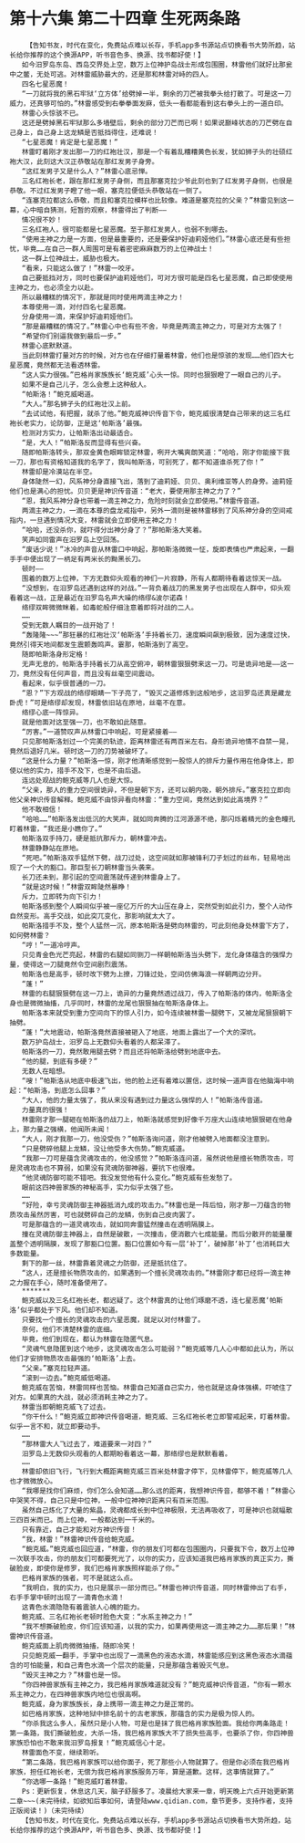 # 第十六集 第二十四章 生死两条路
        【告知书友，时代在变化，免费站点难以长存，手机app多书源站点切换看书大势所趋，站长给你推荐的这个换源APP，听书音色多、换源、找书都好使！】
       如今汨罗岛东岛、西岛交界处上空，数万上位神护岛战士形成包围圈，林雷他们就好比那瓮中之鳖，无处可逃。对林雷威胁最大的，还是那和林雷对峙的四人。
       四名七星恶魔！
       “一刀就将我的黑石牢狱‘立方体’给劈掉一半，剩余的刀芒被我拳头给打散了。可是这一刀威力，还真够可怕的。”林雷感受到右拳拳面发麻，低头一看都能看到这右拳头上的一道白印。
       林雷心头惊骇不已。
       这还是劈掉黑石牢狱那么多墙壁后，剩余的部分刀芒而已啊！如果说巅峰状态的刀芒劈在自己身上，自己身上这龙鳞是否抵挡得住，还难说！
       “七星恶魔！肯定是七星恶魔！”
       林雷盯着刚才发出那一刀的红袍壮汉，那是一个有着乱糟糟黄色长发，犹如狮子头的壮硕红袍大汉，此刻这大汉正恭敬站在那红发男子身旁。
       “这红发男子又是什么人？”林雷心底忌惮。
       三名红袍长老，跟在那红发男子身侧，而且那塞克拉少爷此刻也到了红发男子身侧，也很是恭敬。不过红发男子瞪了他一眼，塞克拉便低头恭敬站在一侧了。
       “连塞克拉都这么恭敬，而且和塞克拉模样也比较像。难道是塞克拉的父亲？”林雷见到这一幕，心中暗自猜测，短暂的观察，林雷得出了判断——
       情况很不妙！
       三名红袍人，很可能都是七星恶魔。至于那红发男人，也弱不到哪去。
       “使用主神之力是一方面，但是最重要的，还是要保护好迪莉娅他们。”林雷心底还是有些担忧，毕竟……在自己一群人周围可是有着密密麻麻数万的上位神战士！
       这一群上位神战士，威胁也极大。
       “看来，只能这么做了！”林雷一咬牙。
       自己要抵挡对方，同时也要保护迪莉娅他们，可对方很可能是四名七星恶魔，自己即使使用主神之力，也必须全力以赴。
       所以最糟糕的情况下，那就是同时使用两滴主神之力！
       本尊使用一滴，对付四名七星恶魔。
       分身使用一滴，来保护好迪莉娅他们。
       “那是最糟糕的情况了。”林雷心中也有些不舍，毕竟是两滴主神之力，可是对方太强了！
       “希望你们别逼我做到最后一步。”
       林雷心底默默道。
       当此刻林雷打量对方的时候，对方也在仔细打量着林雷，他们也是惊骇的发现……他们四大七星恶魔，竟然都无法看透林雷。
       “这人实力很强。”巴格肖家族族长‘鲍克威’心头一惊。同时也狠狠瞪了一眼自己的儿子。
       如果不是自己儿子，怎么会惹上这种敌人。
       “帕斯洛！”鲍克威喝道。
       “大人。”那名狮子头的红袍壮汉上前。
       “去试试他，有把握，就杀了他。”鲍克威神识传音下令，鲍克威很清楚自己带来的这三名红袍长老实力，论防御，正是这‘帕斯洛’最强。
       检测对方实力，让帕斯洛出动最适合。
       “是，大人！”帕斯洛反而显得有些兴奋。
       随即帕斯洛转头，那双金黄色眼眸锁定林雷，咧开大嘴爽朗笑道：“哈哈，刚才你能接下我一刀，那也有资格知道我的名字了，我叫帕斯洛，可别死了，都不知道谁杀死了你！”
       林雷却是冷漠站在半空。
       身体陡然一幻，风系神分身直接飞出，落到了迪莉娅、贝贝、奥利维亚等人的身旁。迪莉娅他们也是满心的担忧。贝贝更是神识传音道：“老大，要使用那主神之力了？”
       “恩，我风系神分身也带着一滴主神之力，危险时刻就会立即使用。”林雷传音道。
       两滴主神之力，一滴在本尊的盘龙戒指中，另外一滴则是被林雷移到了风系神分身的空间戒指内，一旦遇到情况大变，林雷就会立即使用主神之力！
       “哈哈，还没杀你，就吓得分出神分身了？”那帕斯洛大笑着。
       笑声如同雷声在汨罗岛上空回荡。
       “废话少说！”冰冷的声音从林雷口中响起，那帕斯洛微微一怔，旋即表情也严肃起来，一翻手手中便出现了一柄足有两米长的黝黑长刀。
       顿时——
       围着的数万上位神，下方无数仰头观看的神们一片寂静，所有人都期待看着这惊天一战。
       “没想到，在汨罗岛还遇到这样的对战。”一背负着战刀的黑发男子也出现在人群中，仰头观看着这一战，正是最近在汨罗岛名声大噪的络缪&波尔诺森！
       络缪双眸微微眯着，如毒蛇般仔细注意着即将对战的二人。
       ……
       受到无数人瞩目的一战开始了！
       “轰隆隆~~~”那狂暴的红袍壮汉‘帕斯洛’手持着长刀，速度瞬间飙到极致，因为速度过快，竟然引得天地间都发生震颤轰鸣声。霎那，帕斯洛到了高空。
       随即帕斯洛身形定格！
       无声无息的，帕斯洛手持着长刀从高空俯冲，朝林雷狠狠劈来这一刀。可是诡异地是——这一刀，竟然没有任何声音，而且没有丝毫空间震动。
       看起来，似乎很普通的一刀。
       “恩？”下方观战的络缪眼睛一下子亮了，“毁灭之道修炼到这般地步，这汨罗岛还真是藏龙卧虎！”可是络缪却发现，林雷依旧站在原地，丝毫不在意。
       络缪心底一阵惊异。
       就是他面对这至强一刀，也不敢如此随意。
       “厉害。”一道赞叹声从林雷口中响起，可是紧接着——
       只见那帕斯洛划过一个完美的轨迹，距离林雷还有两百米左右。身形诡异地情不自禁一晃，竟然后退好几米。顿时这一刀的刀势被破坏了。
       “这是什么力量？”帕斯洛一惊，刚才他清晰感觉到一股惊人的排斥力量作用在他身体上，即使以他的实力，措手不及下，也是不由后退。
       连远处观战的鲍克威等几人也是大惊。
       “父亲，那人的重力空间很诡异，不但是朝下方，还可以朝内吸，朝外排斥。”塞克拉立即向他父亲神识传音解释。鲍克威不由惊异看向林雷：“重力空间，竟然达到如此高境界？”
       他不敢相信！
       “哈哈……”帕斯洛发出低沉的大笑声，就如同奔腾的江河源源不绝，那闪烁着精光的金色瞳孔盯着林雷，“我还是小瞧你了。”
       帕斯洛双手持刀，硬是抵抗那斥力，朝林雷冲去。
       林雷静静站在原地。
       “死吧。”帕斯洛双手猛然下劈，战刀过处，这空间就如那被锋利刀子划过的丝布，轻易地出现了一个大的豁口。那巨型长刀朝林雷当头袭来。
       长刀还未到，那引起的空间震荡就传递到林雷身上了。
       “就是这时候！”林雷双眸陡然暴睁！
       斥力，立即转为向下引力！
       帕斯洛感到整个人瞬间似乎被一座亿万斤的大山压在身上，突然受到如此引力，整个人动作自然变形。高手交战，如此突兀变化，那影响就太大了。
       帕斯洛措手不及，整个人猛然一沉，原本帕斯洛是劈向林雷的，可此刻他身处林雷下方了，如何劈林雷？
       “哼！”一道冷哼声。
       只见青金色光芒亮起，林雷的右腿如同铡刀一样朝帕斯洛当头劈下，龙化身体蕴含的强悍力量，使得这一刀腿竟然令空间剧烈震荡。
       帕斯洛也是高手，顿时改下劈为上撩，刀锋过处，空间仿佛海浪一样朝两边分开。
       “蓬！”
       林雷的右腿狠狠劈在这一刀上，诡异的力量竟然透过战刀，传入了帕斯洛的体内，帕斯洛全身也是微微抽搐，几乎同时，林雷的龙尾也狠狠抽在帕斯洛身体上。
       帕斯洛本来就受到重力空间向下的惊人引力，如今连续被林雷一腿劈下，又被龙尾狠狠朝下抽劈。
       “蓬！”大地震动，帕斯洛竟然直接被砸入了地底，地面上露出了一个大的深坑。
       数万护岛战士，汨罗岛上无数仰头看着的人都呆滞了。
       帕斯洛的一刀，竟然敢用腿去劈？而且还将帕斯洛给劈到地底中去。
       “他的腿，到底有多硬？”
       无数人在暗想。
       “嗖！”帕斯洛从地底中极速飞出，他的脸上还有着难以置信，这时候一道声音在他脑海中响起：“帕斯洛，到底怎么回事？”
       “大人，他的力量太强了，我从来没有遇到过力量这么强悍的人！”帕斯洛传音道。
       力量真的很强！
       林雷刚才那一腿砸在帕斯洛的战刀上，帕斯洛就感觉到好像千万座大山连续地狠狠砸在他身上，那力量之强横，他闻所未闻！
       “大人，刚才我那一刀，他没受伤？”帕斯洛询问道，刚才他被劈入地面都没注意到。
       “只是劈碎他腿上龙鳞，没让他受多大伤势。”鲍克威道。
       “我那一刀可是蕴含灵魂攻击的，他没感觉？”帕斯洛连问道，虽然说他是擅长物质攻击，可是灵魂攻击也不算弱，如果没有灵魂防御神器，要抗下也很难。
       “他灵魂防御可能不错吧。我没发觉他有什么变化。”鲍克威有些发愁了。
       眼前这四神兽家族的神秘高手，实力似乎太强了些。
       ……
       “好险，幸亏灵魂防御主神器抵消九成的攻击力。”林雷也是一阵后怕，刚才那一刀蕴含的物质攻击虽然厉害，可也就劈碎自己的龙鳞，伤到自己皮肉罢了。
       可是那蕴含的一道灵魂攻击，就如同奔雷猛然撞击在透明隔膜上。
       撞在灵魂防御主神器上，自然是破散，一次撞击，便消散六七成能量。而后分散开的能量覆盖整个透明隔膜，发现了那豁口位置。豁口位置如今有一层‘补丁’，破掉那‘补丁’也消耗巨大多数能量。
       剩下的那一丝，林雷靠着灵魂之力防御，还是抵抗住了。
       “这人，还是擅长物质攻击的，如果遇到一个擅长灵魂攻击的。”林雷刚才都已经将一滴主神之力握在手心，随时准备使用了。
       *******
       鲍克威以及三名红袍长老，都迟疑了。这个林雷真的让他们琢磨不透，连七星恶魔‘帕斯洛’似乎都处于下风。他们却不知道。
       只要找一个擅长的灵魂攻击的六星恶魔，就足以对付林雷了。
       奈何，他们不清楚林雷的底细。
       毕竟，他们到现在，都认为林雷在隐匿气息。
       “灵魂气息隐匿到这个地步，这灵魂攻击怎么可能弱？”鲍克威等几人心中都如此认为，所以他们才安排物质攻击最强的‘帕斯洛’上去。
       “父亲。”塞克拉轻声道。
       “滚到一边去。”鲍克威低喝道。
       鲍克威在苦恼，林雷同样也苦恼。林雷自己知道自己实力，他也就是这身体强横，吓唬住了对方。如果真的大战，就必须消耗主神之力了。
       林雷当即朝鲍克威飞了过去。
       “你干什么！”鲍克威立即神识传音喝道，鲍克威、三名红袍长老立即警戒起来，盯着林雷。似乎一言不和，就立即要动手。
       ……
       “那林雷大人飞过去了，难道要来一对四？”
       汨罗岛上无数仰头观看的人都期盼看着这一幕，那络缪也是默默看着。
       ……
       林雷却依旧飞行，飞行到大概距离鲍克威三百米处林雷才停下，见林雷停下，鲍克威等几人也才微微放心。
       “我哪是找你们麻烦，你们怎么会知道……那么远的距离，我想神识传音，都够不着！”林雷心中哭笑不得，自己只是中位神，一般中位神神识距离只有百米范围。
       虽然自己炼化了大量的紫晶，灵魂都成长到中位神极限，无法再吸收了，可是神识也就幅散三四百米而已。而上位神，一般都达到一千米的。
       只有靠近，自己才能和对方神识传音！
       “我，林雷！”林雷神识传音给鲍克威。
       “鲍克威。”鲍克威也回应道，“林雷，你的朋友们可都在包围圈内，只要我下令，数万上位神一次联手攻击，你的朋友们可都要死光了，以你的实力，应该知道我巴格肖家族的真正实力，撕破脸皮，即使你是修罗，我们巴格肖家族照样能杀了你。”
       巴格肖家族的强者，可不是就这么点。
       “我明白，我的实力，也只是展示一部分而已。”林雷也神识传音道，同时林雷伸出了右手，右手手掌中顿时出现了一滴青色水滴！
       这青色水滴隐隐有着震骇人心魄的能力。
       鲍克威、三名红袍长老顿时脸色大变：“水系主神之力！”
       “我不想撕破脸皮，你们应该知道，以我的实力，如果再使用这一滴主神之力……那后果！”林雷神识传音道。
       鲍克威面上肌肉微微抽搐，随即冷笑！
       只见鲍克威一翻手，手掌中也出现了一滴黑色的液态水滴，林雷能感应到这黑色液态水滴蕴含的可怕能量，和自己青色水滴一个层次的能量，只是那蕴含着毁灭气息。
       “毁灭主神之力？”林雷也是一惊。
       “你四神兽家族有主神之力，我巴格肖家族难道就没有？”鲍克威神识传音道，“你有一颗水系主神之力，在四神兽家族内地位也很高啊。
       鲍克威，身为家族族长，身上携带一滴主神之力是正常的。
       如巴格肖家族，这种地狱中排名前十的古老家族，那蕴含的实力是极为惊人的。
       “你杀我这么多人，虽然只是小人物，可是也是抹了我巴格肖家族脸面。我给你两条路走！第一条路，我们撕破脸皮，大杀一场，我巴格肖家族大不了损失些高手，也要杀了你，你四神兽家族恐怕也不敢来我汨罗岛报复！”鲍克威信心十足。
       林雷面色不变，继续聆听。
       “第二条路，我巴格肖家族可以给你面子，死了那些小人物就算了。但是你必须在我巴格肖家族，担任红袍长老，无偿为我巴格肖家族服务万年，算是道歉。这样，这事情就算了。”
       “你选哪一条路！”鲍克威盯着林雷。
       Ps：更新恢复，休息这几天，脑子舒服多了。凌晨给大家来一章，明天晚上六点开始更新第二章~~~(未完待续，如欲知后事如何，请登陆www.qidian.com，章节更多，支持作者，支持正版阅读！)（未完待续）
       【告知书友，时代在变化，免费站点难以长存，手机app多书源站点切换看书大势所趋，站长给你推荐的这个换源APP，听书音色多、换源、找书都好使！】